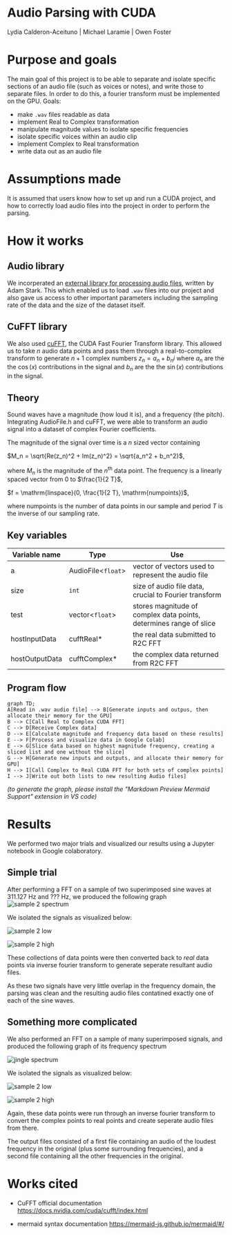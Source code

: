 # Audio Parsing with CUDA
Lydia Calderon-Aceituno | Michael Laramie | Owen Foster

# Purpose and goals 
The main goal of this project is to be able to separate and isolate specific sections of an audio file (such as voices or notes), and write those to separate files. In order to do this, a fourier transform must be implemented on the GPU.
Goals:
- make `.wav` files readable as data
- implement Real to Complex transformation
- manipulate magnitude values to isolate specific frequencies
- isolate specific voices within an audio clip
- implement Complex to Real transformation
- write data out as an audio file

# Assumptions made
It is assumed that users know how to set up and run a CUDA project, and how to correctly load audio files into the project in order to perform the parsing. 

# How it works 
## Audio library 
We incorperated an [external library for processing audio files](https://github.com/adamstark/AudioFile/blob/master/AudioFile.h), written by Adam Stark. This which enabled us to load `.wav` files into our project and also gave us access to other important parameters including the sampling rate of the data and the size of the dataset itself.
## CuFFT library 
We also used [cuFFT](https://docs.nvidia.com/cuda/cufft/index.html), the CUDA Fast Fourier Transform library. This allowed us to take $n$ audio data points and pass them through a real-to-complex transform to generate $n+1$ complex numbers $z_n = a_n+b_ni$ where $a_n$ are the the $\cos(x)$ contributions in the signal and $b_n$ are the the $\sin(x)$ contributions in the signal.

## Theory 
Sound waves have a magnitude (how loud it is), and a frequency (the pitch). Integrating AudioFile.h and cuFFT, we were able to transform an audio signal into a dataset of complex Fourier coefficients. 

The magnitude of the signal over time is a $n$ sized vector containing 

$M_n = \sqrt{Re(z_n)^2 + Im(z_n)^2} = \sqrt{a_n^2 + b_n^2}$, 

where $M_n$ is the magnitude of the $n^{\mathrm{th}}$ data point. The frequency is a linearly spaced vector from $0$ to $\frac{1}{2 T}$, 

$f = \mathrm{linspace}(0, \frac{1}{2 T}, \mathrm{numpoints})$,

where $\mathrm{numpoints}$ is the number of data points in our sample and period $T$ is the inverse of our sampling rate. 


## Key variables 
| Variable name | Type | Use|
|---------------|------|----|
| a | AudioFile<`float`> | vector of vectors used to represent the audio file |
| size | `int` | size of audio file data, crucial to Fourier transform |
| test | vector<`float`> | stores magnitude of complex data points, determines range of slice |
| hostInputData | cufftReal* | the real data submitted to R2C FFT |
| hostOutputData | cufftComplex* | the complex data returned from R2C FFT |


## Program flow
```mermaid 
graph TD;
A[Read in .wav audio file] --> B[Generate inputs and outpus, then allocate their memory for the GPU]
B --> C[Call Real to Complex CUDA FFT]
C --> D[Receive Complex data]
D --> E[Calculate magnitude and frequency data based on these results]
E --> F[Process and visualize data in Google Colab]
E --> G[Slice data based on highest magnitude frequency, creating a sliced list and one without the slice]
G --> H[Generate new inputs and outputs, and allocate their memory for GPU]
H --> I[Call Complex to Real CUDA FFT for both sets of complex points]
I --> J[Write out both lists to new resulting Audio files]
```
*(to generate the graph, please install the "Markdown Preview Mermaid Support" extension in VS code)*


# Results 
We performed two major trials and visualized our results using a Jupyter notebook in Google colaboratory.

## Simple trial
After performing a FFT on a sample of two superimposed sine waves at $311.127\ \mathrm{Hz}$ and $???\ \mathrm{Hz}$, we produced the following graph ![sample 2 spectrum](./images/samp2_spectrum.png)

We isolated the signals as visualized below:

![sample 2 low](./images/samp2_low.png)

![sample 2 high](./images/samp2_high.png)

These collections of data points were then converted back to *real* data points via inverse fourier transform to generate seperate resultant audio files. 

As these two signals have very little overlap in the frequency domain, the parsing was clean and the resulting audio files contatined exactly one of each of the sine waves. 

## Something more complicated
We also performed an FFT on a sample of many superimposed signals, and produced the following graph of its frequency spectrum

![jingle spectrum](./images/jingle_spectrum.png)

We isolated the signals as visualized below:

![sample 2 low](./images/jingle_low.png)

![sample 2 high](./images/jingle_high.png)

Again, these data points were run through an inverse fourier transform to convert the complex points to real points and create seperate audio files from there. 

The output files consisted of a first file containing an audio of the loudest frequency in the original (plus some surrounding frequencies), and a second file containing all the other frequencies in the original.

# Works cited 
* CuFFT official documentation <https://docs.nvidia.com/cuda/cufft/index.html>

* mermaid syntax documentation <https://mermaid-js.github.io/mermaid/#/>
